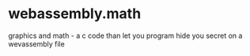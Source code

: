 # webassembly.math
graphics and math - a c code than let you program hide you secret on a wevassembly file 


